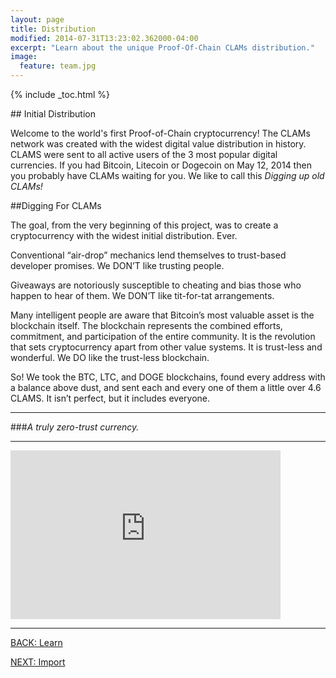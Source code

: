 ```yaml
---
layout: page
title: Distribution
modified: 2014-07-31T13:23:02.362000-04:00
excerpt: "Learn about the unique Proof-Of-Chain CLAMs distribution."
image:
  feature: team.jpg
---
```


{% include _toc.html %}

##<i class="fa fa-rocket fa-5x"></i> Initial Distribution

Welcome to the world's first Proof-of-Chain cryptocurrency! The CLAMs network was created with the widest digital value distribution in history. CLAMS were sent to all active users of the 3 most popular digital currencies. If you had Bitcoin, Litecoin or Dogecoin on May 12, 2014 then you probably have CLAMs waiting for you. We like to call this *Digging up old CLAMs!*

##Digging For CLAMs

The goal, from the very beginning of this project, was to create a cryptocurrency with the widest initial distribution. Ever.

Conventional “air-drop” mechanics lend themselves to trust-based developer promises.  We DON’T like trusting people.

Giveaways are notoriously susceptible to cheating and bias those who happen to hear of them. We DON’T like tit-for-tat arrangements.

Many intelligent people are aware that Bitcoin’s most valuable asset is the blockchain itself.  The blockchain represents the combined efforts, commitment, and participation of the entire community.  It is the revolution that sets cryptocurrency apart from other value systems.  It is trust-less and wonderful.  We DO like the trust-less blockchain.

So!  We took the BTC, LTC, and DOGE blockchains, found every address with a balance above dust, and sent each and every one of them a little over 4.6 CLAMS.  It isn’t perfect, but it includes everyone.

---

###*A truly zero-trust currency.*

---

<iframe class="youtube-player" type="text/html" width="432" height="270" style="max-width:100%;" src="http://www.youtube.com/embed/Z157sNseYJ0?wmode=opaque" frameborder="0" allowfullscreen="true"></iframe>

---

<div><a markdown="0" href="{{ site.url }}/learn" class="btn">BACK: Learn</a>

<a markdown="0" href="{{ site.url }}/learn/import" class="btn">NEXT: Import</a></div>